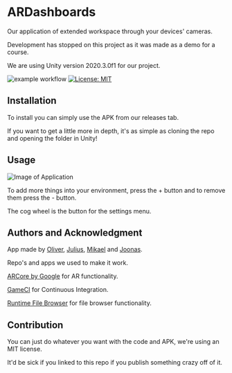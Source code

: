 # ARDashboards
Our application of extended workspace through your devices' cameras.

Development has stopped on this project as it was made as a demo for a course.

We are using Unity version 2020.3.0f1 for our project.

![example workflow](https://github.com/Xramm/ARDashboards/actions/workflows/main.yml/badge.svg)
[![License: MIT](https://img.shields.io/badge/License-MIT-yellow.svg)](https://opensource.org/licenses/MIT)

## Installation
To install you can simply use the APK from our releases tab.

If you want to get a little more in depth, it's as simple as cloning the repo and opening the folder in Unity!

## Usage
![Image of Application](https://cdn.discordapp.com/attachments/822388356834131978/836564418716106782/unknown.png)

To add more things into your environment, press the + button and to remove them press the - button.

The cog wheel is the button for the settings menu.

## Authors and Acknowledgment
App made by [Oliver](https://github.com/re-JECT-127), [Julius](https://github.com/Xramm), [Mikael](https://github.com/Mikaelkok) and [Joonas](https://github.com/joonasnv).

Repo's and apps we used to make it work.

[ARCore by Google](https://developers.google.com/ar) for AR functionality.

[GameCI](https://game.ci/docs) for Continuous Integration.

[Runtime File Browser](https://assetstore.unity.com/packages/tools/gui/runtime-file-browser-113006) for file browser functionality.

## Contribution
You can just do whatever you want with the code and APK, we're using an MIT license.

It'd be sick if you linked to this repo if you publish something crazy off of it.
